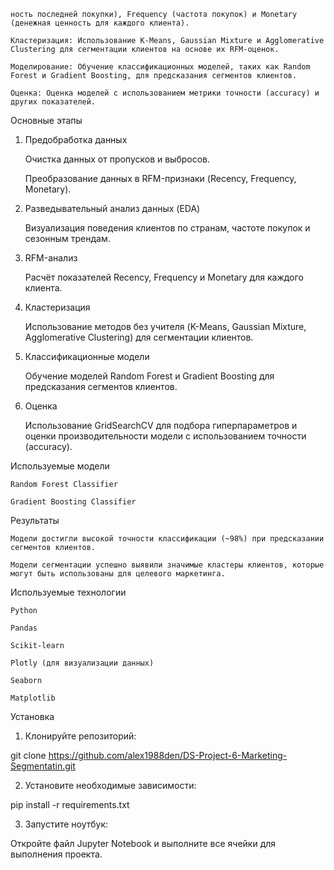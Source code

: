     ность последней покупки), Frequency (частота покупок) и Monetary (денежная ценность для каждого клиента).

    Кластеризация: Использование K-Means, Gaussian Mixture и Agglomerative Clustering для сегментации клиентов на основе их RFM-оценок.

    Моделирование: Обучение классификационных моделей, таких как Random Forest и Gradient Boosting, для предсказания сегментов клиентов.

    Оценка: Оценка моделей с использованием метрики точности (accuracy) и других показателей.

Основные этапы
1. Предобработка данных

    Очистка данных от пропусков и выбросов.

    Преобразование данных в RFM-признаки (Recency, Frequency, Monetary).

2. Разведывательный анализ данных (EDA)

    Визуализация поведения клиентов по странам, частоте покупок и сезонным трендам.

3. RFM-анализ

    Расчёт показателей Recency, Frequency и Monetary для каждого клиента.

4. Кластеризация

    Использование методов без учителя (K-Means, Gaussian Mixture, Agglomerative Clustering) для сегментации клиентов.

5. Классификационные модели

    Обучение моделей Random Forest и Gradient Boosting для предсказания сегментов клиентов.

6. Оценка

    Использование GridSearchCV для подбора гиперпараметров и оценки производительности модели с использованием точности (accuracy).

Используемые модели

    Random Forest Classifier

    Gradient Boosting Classifier

Результаты

    Модели достигли высокой точности классификации (~98%) при предсказании сегментов клиентов.

    Модели сегментации успешно выявили значимые кластеры клиентов, которые могут быть использованы для целевого маркетинга.

Используемые технологии

    Python

    Pandas

    Scikit-learn

    Plotly (для визуализации данных)

    Seaborn

    Matplotlib

Установка
1. Клонируйте репозиторий:

git clone https://github.com/alex1988den/DS-Project-6-Marketing-Segmentatin.git

2. Установите необходимые зависимости:

pip install -r requirements.txt

3. Запустите ноутбук:

Откройте файл Jupyter Notebook и выполните все ячейки для выполнения проекта.
